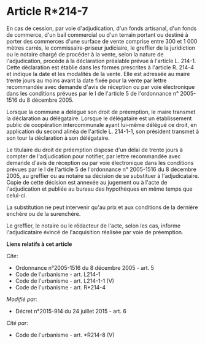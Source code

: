 # Article R*214-7

En cas de cession, par voie d'adjudication, d'un fonds artisanal, d'un fonds de commerce, d'un bail commercial ou d'un
terrain portant ou destiné à porter des commerces d'une surface de vente comprise entre 300 et 1 000 mètres carrés, le
commissaire-priseur judiciaire, le greffier de la juridiction ou le notaire chargé de procéder à la vente, selon la nature de
l'adjudication, procède à la déclaration préalable prévue à l'article L. 214-1. Cette déclaration est établie dans les formes
prescrites à l'article R. 214-4 et indique la date et les modalités de la vente. Elle est adressée au maire trente jours au
moins avant la date fixée pour la vente par lettre recommandée avec demande d'avis de réception ou par voie électronique dans
les conditions prévues par le I de l'article 5 de l'ordonnance n° 2005-1516 du 8 décembre 2005. 

Lorsque la commune a délégué son droit de préemption, le maire transmet la déclaration au délégataire. Lorsque le délégataire
est un établissement public de coopération intercommunale ayant lui-même délégué ce droit, en application du second alinéa de
l'article L. 214-1-1, son président transmet à son tour la déclaration à son délégataire. 

Le titulaire du droit de préemption dispose d'un délai de trente jours à compter de l'adjudication pour notifier, par lettre
recommandée avec demande d'avis de réception ou par voie électronique dans les conditions prévues par le I de l'article 5 de
l'ordonnance n° 2005-1516 du 8 décembre 2005, au greffier ou au notaire sa décision de se substituer à l'adjudicataire. Copie
de cette décision est annexée au jugement ou à l'acte de l'adjudication et publiée au bureau des hypothèques en même temps
que celui-ci. 

La substitution ne peut intervenir qu'au prix et aux conditions de la dernière enchère ou de la surenchère. 

Le greffier, le notaire ou le rédacteur de l'acte, selon les cas, informe l'adjudicataire évincé de l'acquisition réalisée
par voie de préemption.

**Liens relatifs à cet article**

_Cite_:

  - Ordonnance n°2005-1516 du 8 décembre 2005 - art. 5
  - Code de l'urbanisme - art. L214-1
  - Code de l'urbanisme - art. L214-1-1 (V)
  - Code de l'urbanisme - art. R*214-4

_Modifié par_:

  - Décret n°2015-914 du 24 juillet 2015 - art. 6

_Cité par_:

  - Code de l'urbanisme - art. *R214-8 (V)
